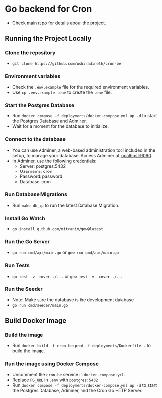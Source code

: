 # Go backend for Cron

- Check [main repo](https://github.com/ushiradineth/cron) for details about the project.

## Running the Project Locally

### Clone the repository

- `git clone https://github.com/ushiradineth/cron-be`

### Environment variables

- Check the `.env.example` file for the required environment variables.
- Use `cp .env.example .env` to create the `.env` file.

### Start the Postgres Database

- Run `docker compose -f deployments/docker-compose.yml up -d` to start the Postgres Database and Adminer.
- Wait for a moment for the database to initialize.

### Connect to the database

- You can use Adminer, a web-based administration tool included in the setup, to manage your database. Access Adminer at [localhost:9090](http://localhost:9090).
- In Adminer, use the following credentials:
  - Server: postgres:5432
  - Username: cron
  - Password: password
  - Database: cron

### Run Database Migrations

- Run `make db_up` to run the latest Database Migration.

### Install Go Watch

- `go install github.com/mitranim/gow@latest`

### Run the Go Server

- `go run cmd/api/main.go` or `gow run cmd/api/main.go`

### Run Tests

- `go test -v -cover ./...` or `gow test -v -cover ./...`

### Run the Seeder

- Note: Make sure the database is the development database
- `go run cmd/seeder/main.go`

## Build Docker Image

### Build the image

- Run `docker build -t cron-be:prod -f deployments/Dockerfile .` to build the image.

### Run the image using Docker Compose

- Uncomment the `cron-be` service in `docker-compose.yml`.
- Replace `PG_URL` in `.env` with `postgres:5432`
- Run `docker compose -f deployments/docker-compose.yml up -d` to start the Postgres Database, Adminer, and the Cron Go HTTP Server.
